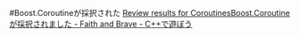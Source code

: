 #Boost.Coroutineが採択された
[Review results for Coroutines](http://thread.gmane.org/gmane.comp.lib.boost.devel/236255)[Boost.Coroutineが採択されました - Faith and Brave - C++で遊ぼう](http://d.hatena.ne.jp/faith_and_brave/20121204/1354610451)

